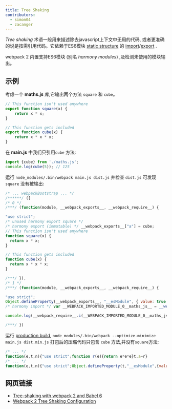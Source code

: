 ```yaml
---
title: Tree Shaking
contributors:
  - simon04
  - zacanger
---
```


_Tree shaking_ 术语一般用来描述除去javascript上下文中无用的代码, 或者更准确的说是按需引用代码。它依赖于ES6模块 [static structure](http://exploringjs.com/es6/ch_modules.html#static-module-structure) 的 [import](https://developer.mozilla.org//en-US/docs/Web/JavaScript/Reference/Statements/import)/[export](https://developer.mozilla.org//en-US/docs/Web/JavaScript/Reference/Statements/export) .

webpack 2 内置支持ES6模块 (别名 *harmony modules*) ,及检测未使用的模块输出。

## 示例

考虑一个 **maths.js** 库,它输出两个方法 `square` 和 `cube`。
```javascript
// This function isn't used anywhere
export function square(x) {
	return x * x;
}

// This function gets included
export function cube(x) {
	return x * x * x;
}
```

在 **main.js** 中我们只引用`cube` 方法:
```javascript
import {cube} from './maths.js';
console.log(cube(5)); // 125
```

运行 `node_modules/.bin/webpack main.js dist.js` 并检查 `dist.js` 可发现 `square` 没有被输出:

```javascript
/* ... webpackBootstrap ... */
/******/ ([
/* 0 */
/***/ (function(module, __webpack_exports__, __webpack_require__) {

"use strict";
/* unused harmony export square */
/* harmony export (immutable) */ __webpack_exports__["a"] = cube;
// This function isn't used anywhere
function square(x) {
  return x * x;
}

// This function gets included
function cube(x) {
  return x * x * x;
}

/***/ }),
/* 1 */
/***/ (function(module, __webpack_exports__, __webpack_require__) {

"use strict";
Object.defineProperty(__webpack_exports__, "__esModule", { value: true });
/* harmony import */ var __WEBPACK_IMPORTED_MODULE_0__maths_js__ = __webpack_require__(0);

console.log(__webpack_require__.i(__WEBPACK_IMPORTED_MODULE_0__maths_js__["a" /* cube */])(5)); // 125

/***/ })
```

运行 [production build](/guides/production-build), `node_modules/.bin/webpack --optimize-minimize main.js dist.min.js` 打包后的压缩代码只包含 `cube` 方法,并没有`square`方法:

```javascript
/* ... */
function(e,t,n){"use strict";function r(e){return e*e*e}t.a=r}
/* ... */
function(e,t,n){"use strict";Object.defineProperty(t,"__esModule",{value:!0});var r=n(0);console.log(n.i(r.a)(5))}
```

## 网页链接

* [Tree-shaking with webpack 2 and Babel 6](http://www.2ality.com/2015/12/webpack-tree-shaking.html)
* [Webpack 2 Tree Shaking Configuration](https://medium.com/modus-create-front-end-development/webpack-2-tree-shaking-configuration-9f1de90f3233#.15tuaw71x)

